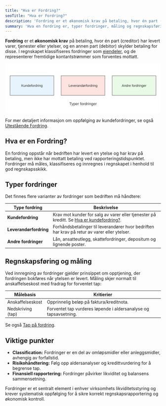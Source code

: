 ```yaml
---
title: "Hva er Fordring?"
seoTitle: "Hva er Fordring?"
description: 'Fordring er et økonomisk krav på betaling, hvor én part (creditor) har levert varer, tjenester eller ytelser, og en annen part (debitor) skylder beta...'
summary: 'Hva en fordring er, typer fordringer, måling og regnskapsføring, samt praktiske tips for oppfølging.'
---
```


**Fordring** er et **økonomisk krav** på betaling, hvor én part (creditor) har levert varer, tjenester eller ytelser, og en annen part (debitor) skylder betaling for disse. I regnskapet klassifiseres fordringer som [eiendeler](/blogs/regnskap/hva-er-eiendel "Hva er en Eiendel? Komplett Guide til Eiendeler i Regnskap"), og de representerer fremtidige kontantstrømmer som forventes mottatt.

![Fordring Oversikt](fordring-oversikt.svg)

For mer detaljert informasjon om oppfølging av kundefordringer, se også [Utestående Fordring](/blogs/regnskap/utestaende-fordring "Utestående Fordring: Håndtering av utestående fordringer i norsk regnskap").

## Hva er en Fordring?

En fordring oppstår når bedriften har levert en ytelse og har krav på betaling, men ikke har mottatt betaling ved rapporteringstidspunktet. Fordringer må måles, klassifiseres og innregnes i regnskapet i henhold til god regnskapsskikk.

## Typer fordringer

Det finnes flere varianter av fordringer som bedriften må håndtere:

| Type fordring            | Beskrivelse                                                          |
|---------------------------|----------------------------------------------------------------------|
| **Kundefordring**         | Krav mot kunder for salg av varer eller tjenester på kreditt. Se [Hva er kundefordring?](/blogs/regnskap/hva-er-kundefordring "Hva er kundefordring? En Guide til Norske Kundefordringer"). |
| **Leverandørfordring**    | Forhåndsbetalinger til leverandører hvor bedriften har krav på retur av varer eller ytelser. |
| **Andre fordringer**      | Lån, ansatteutlegg, skattefordringer, depositum og lignende poster. |

## Regnskapsføring og måling

Ved innregning av fordringer gjelder prinsippet om opptjening, der fordringen bokføres når ytelsen er levert. Måling skjer normalt til anskaffelseskost med fradrag for forventet tap:

| Målebasis           | Kritierier                                                        |
|----------------------|------------------------------------------------------------------|
| Anskaffelseskost     | Opprinnelig beløp på faktura/kreditnota.                         |
| Nedskriving (tap)    | Forventet tap vurderes løpende i aldersanalyse og tapsavsetning. |

Se også [Tap på fordring](/blogs/regnskap/tap-pa-fordring "Hva er tap på fordring? Regnskapsmessig behandling av tap").

## Viktige punkter

* **Classification:** Fordringer er en del av omløpsmidler eller anleggsmidler, avhengig av forfallstid.
* **Risikohåndtering:** Følg opp aldersanalyser og kredittvurdering for å begrense tap.
* **Finansiell rapportering:** Fordringer påvirker likviditet og balansens sammensetning.

Fordringer er et sentralt element i enhver virksomhets likviditetsstyring og krever systematisk oppfølging for å sikre korrekt regnskapsrapportering og økonomisk kontroll.










